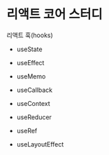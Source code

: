 # 리액트 코어 스터디

리액트 훅(hooks)

- useState
- useEffect

- useMemo
- useCallback
- useContext
- useReducer
- useRef
- useLayoutEffect
